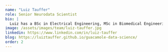 ```yaml
---
name: "Luiz Tauffer"
role: Senior Neurodata Scientist
bio: |
  Luiz has a BSc in Electrical Engineering, MSc in Biomedical Engineering and am currently at the late stages of his PhD in Computational Neuroscience. His research work has been focused on mathematical modelling of biological systems and behaviour, i.e. machine learning and data science applied to the life sciences. He is currently expanding my work to cover for more general machine learning / data science consultancy and software development.
image: /assets/images/team/luiz-tauffer.jpg
linkedin: https://www.linkedin.com/in/luiz-tauffer
blog: https://luiztauffer.github.io/guacamole-data-science/
order: 2
---
```


